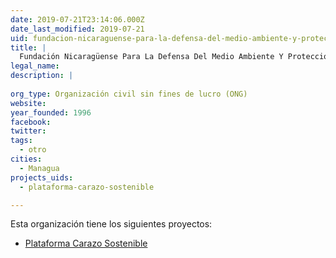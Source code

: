 ```yaml
---
date: 2019-07-21T23:14:06.000Z
date_last_modified: 2019-07-21
uid: fundacion-nicaraguense-para-la-defensa-del-medio-ambiente-y-proteccion-de-los-recursos-naturales-fundenatura
title: |
  Fundación Nicaragüense Para La Defensa Del Medio Ambiente Y Protección De Los Recursos Naturales (Fundenatura)
legal_name: 
description: |
  
org_type: Organización civil sin fines de lucro (ONG)
website: 
year_founded: 1996
facebook: 
twitter: 
tags:
  - otro
cities: 
  - Managua
projects_uids:
  - plataforma-carazo-sostenible

---
```


Esta organización tiene los siguientes proyectos:

- [Plataforma Carazo Sostenible](/proyectos/plataforma-carazo-sostenible)

